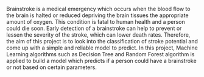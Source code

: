 Brainstroke is a medical emergency which occurs when the blood flow to the brain is halted or reduced depriving the brain tissues the appropriate amount of oxygen. This condition is fatal to human health and a person could die soon. Early detection of a brainstroke can help to prevent or lessen the severity of the stroke, which can lower death rates. Therefore, the aim of this project is to look into the classification of stroke potential and come up with a simple and reliable model to predict. In this project, Machine Learning algorithms such as Decision Tree and Random Forest algorithm is applied to build a model which predicts if a person could have a brainstroke or not based on certain parameters.
